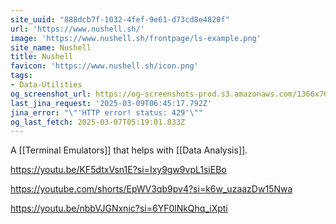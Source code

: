 ```yaml
---
site_uuid: "888dcb7f-1032-4fef-9e61-d73cd8e4820f"
url: 'https://www.nushell.sh/'
image: 'https://www.nushell.sh/frontpage/ls-example.png'
site_name: Nushell
title: Nushell
favicon: 'https://www.nushell.sh/icon.png'
tags:
- Data-Utilities
og_screenshot_url: https://og-screenshots-prod.s3.amazonaws.com/1366x768/80/false/718f93b6fd8e59927496e68a7ad87ae25447409b6c98653f111a5c83170a91d1.jpeg
last_jina_request: '2025-03-09T06:45:17.792Z'
jina_error: "\"'HTTP error! status: 429'\""
og_last_fetch: 2025-03-07T05:19:01.833Z
---
```


A [[Terminal Emulators]] that helps with [[Data Analysis]]. 

https://youtu.be/KF5dtxVsn1E?si=Ixy9gw9vpL1siEBo

https://youtube.com/shorts/EpWV3qb9pv4?si=k6w_uzaazDw15Nwa

https://youtu.be/nbbVJGNxnic?si=6YF0lNkQhq_iXpti

